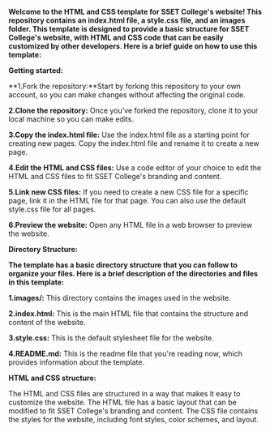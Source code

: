 **Welcome to the HTML and CSS template for SSET College's website! This repository contains an index.html file, a style.css file, and an images folder. This template is designed to provide a basic structure for SSET College's website, with HTML and CSS code that can be easily customized by other developers. Here is a brief guide on how to use this template:**

**Getting started:**

**1.Fork the repository:**Start by forking this repository to your own account, so you can make changes without affecting the original code.

**2.Clone the repository:** Once you've forked the repository, clone it to your local machine so you can make edits.

**3.Copy the index.html file:** Use the index.html file as a starting point for creating new pages. Copy the index.html file and rename it to create a new page.

**4.Edit the HTML and CSS files:** Use a code editor of your choice to edit the HTML and CSS files to fit SSET College's branding and content.

**5.Link new CSS files:** If you need to create a new CSS file for a specific page, link it in the HTML file for that page. You can also use the default style.css file for all pages.

**6.Preview the website:** Open any HTML file in a web browser to preview the website.

**Directory Structure:**

**The template has a basic directory structure that you can follow to organize your files. Here is a brief description of the directories and files in this template:**

**1.images/:** This directory contains the images used in the website.

**2.index.html:** This is the main HTML file that contains the structure and content of the website.

**3.style.css:** This is the default stylesheet file for the website.

**4.README.md:** This is the readme file that you're reading now, which provides information about the template.

**HTML and CSS structure:**

The HTML and CSS files are structured in a way that makes it easy to customize the website. The HTML file has a basic layout that can be modified to fit SSET College's branding and content. The CSS file contains the styles for the website, including font styles, color schemes, and layout.
